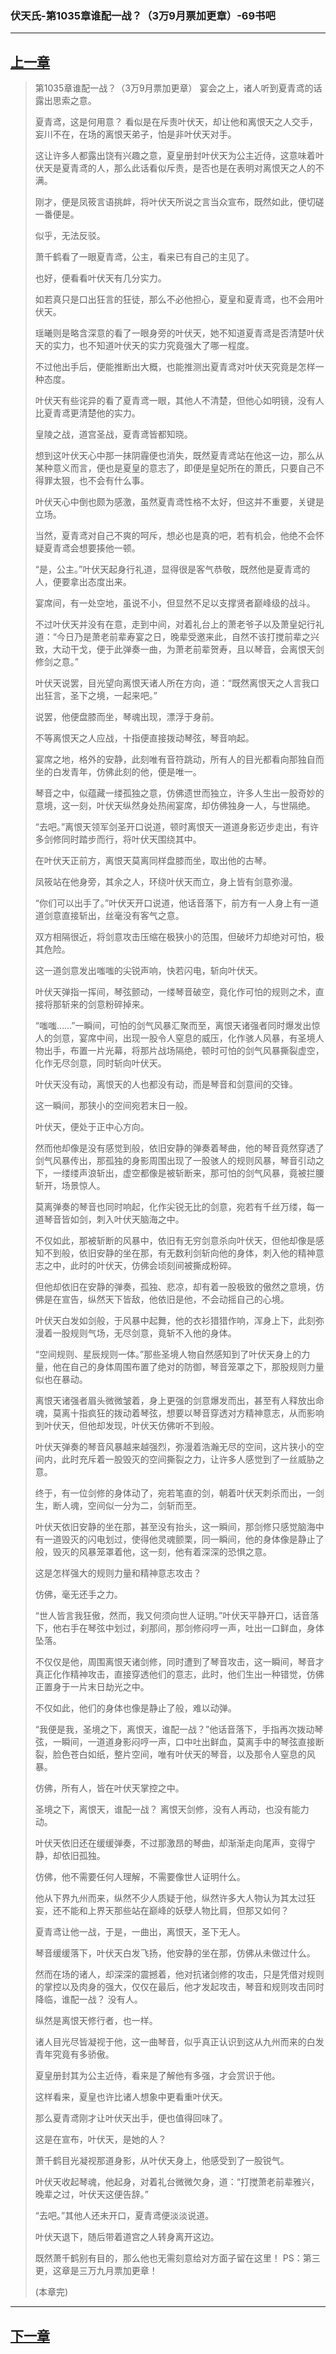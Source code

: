 ### 伏天氏-第1035章谁配一战？（3万9月票加更章）-69书吧

--------
[上一章](./6bf1cf742b40252f75e81d1e7cd30253.md)
--------


>
>
>
>第1035章谁配一战？（3万9月票加更章）
>宴会之上，诸人听到夏青鸢的话露出思索之意。
>
>夏青鸢，这是何用意？
>看似是在斥责叶伏天，却让他和离恨天之人交手，妄川不在，在场的离恨天弟子，怕是非叶伏天对手。
>
>这让许多人都露出饶有兴趣之意，夏皇册封叶伏天为公主近侍，这意味着叶伏天是夏青鸢的人，那么此话看似斥责，是否也是在表明对离恨天之人的不满。
>
>刚才，便是凤筱言语挑衅，将叶伏天所说之言当众宣布，既然如此，便切磋一番便是。
>
>似乎，无法反驳。
>
>萧千鹤看了一眼夏青鸢，公主，看来已有自己的主见了。
>
>也好，便看看叶伏天有几分实力。
>
>如若真只是口出狂言的狂徒，那么不必他担心，夏皇和夏青鸢，也不会用叶伏天。
>
>瑶曦则是略含深意的看了一眼身旁的叶伏天，她不知道夏青鸢是否清楚叶伏天的实力，也不知道叶伏天的实力究竟强大了哪一程度。
>
>不过他出手后，便能推断出大概，也能推测出夏青鸢对叶伏天究竟是怎样一种态度。
>
>叶伏天有些诧异的看了夏青鸢一眼，其他人不清楚，但他心如明镜，没有人比夏青鸢更清楚他的实力。
>
>皇陵之战，道宫圣战，夏青鸢皆都知晓。
>
>想到这叶伏天心中那一抹阴霾便也消失，既然夏青鸢站在他这一边，那么从某种意义而言，便也是夏皇的意志了，即便是皇妃所在的萧氏，只要自己不得罪太狠，也不会有什么事。
>
>叶伏天心中倒也颇为感激，虽然夏青鸢性格不太好，但这并不重要，关键是立场。
>
>当然，夏青鸢对自己不爽的呵斥，想必也是真的吧，若有机会，他绝不会怀疑夏青鸢会想要揍他一顿。
>
>“是，公主。”叶伏天起身行礼道，显得很是客气恭敬，既然他是夏青鸢的人，便要拿出态度出来。
>
>宴席间，有一处空地，虽说不小，但显然不足以支撑贤者巅峰级的战斗。
>
>不过叶伏天并没有在意，走到中间，对着礼台上的萧老爷子以及萧皇妃行礼道：“今日乃是萧老前辈寿宴之日，晚辈受邀来此，自然不该打搅前辈之兴致，大动干戈，便于此弹奏一曲，为萧老前辈贺寿，且以琴音，会离恨天剑修剑之意。”
>
>叶伏天说罢，目光望向离恨天诸人所在方向，道：“既然离恨天之人言我口出狂言，圣下之境，一起来吧。”
>
>说罢，他便盘膝而坐，琴魂出现，漂浮于身前。
>
>不等离恨天之人应战，十指便直接拨动琴弦，琴音响起。
>
>宴席之地，格外的安静，此刻唯有音符跳动，所有人的目光都看向那独自而坐的白发青年，仿佛此刻的他，便是唯一。
>
>琴音之中，似蕴藏一缕孤独之意，仿佛遗世而独立，许多人生出一股奇妙的意境，这一刻，叶伏天纵然身处热闹宴席，却仿佛独身一人，与世隔绝。
>
>“去吧。”离恨天领军剑圣开口说道，顿时离恨天一道道身影迈步走出，有许多剑修同时踏步而行，将叶伏天围绕其中。
>
>在叶伏天正前方，离恨天莫离同样盘膝而坐，取出他的古琴。
>
>凤筱站在他身旁，其余之人，环绕叶伏天而立，身上皆有剑意弥漫。
>
>“你们可以出手了。”叶伏天开口说道，他话音落下，前方有一人身上有一道道剑意直接斩出，丝毫没有客气之意。
>
>双方相隔很近，将剑意攻击压缩在极狭小的范围，但破坏力却绝对可怕，极其危险。
>
>这一道剑意发出嗤嗤的尖锐声响，快若闪电，斩向叶伏天。
>
>叶伏天弹指一挥间，琴弦颤动，一缕琴音破空，竟化作可怕的规则之术，直接将那斩来的剑意粉碎掉来。
>
>“嗤嗤……”一瞬间，可怕的剑气风暴汇聚而至，离恨天诸强者同时爆发出惊人的剑意，宴席中间，出现一股令人窒息的威压，化作骇人风暴，有圣境人物出手，布置一片光幕，将那片战场隔绝，顿时可怕的剑气风暴撕裂虚空，化作无尽剑意，同时斩向叶伏天。
>
>叶伏天没有动，离恨天的人也都没有动，而是琴音和剑意间的交锋。
>
>这一瞬间，那狭小的空间宛若末日一般。
>
>叶伏天，便处于正中心方向。
>
>然而他却像是没有感觉到般，依旧安静的弹奏着琴曲，他的琴音竟然穿透了剑气风暴传出，那孤独的身影周围出现了一股骇人的规则风暴，琴音引动之下，一缕缕声浪斩出，虚空都像是被斩断来，那可怕的剑气风暴，竟被拦腰斩开，场景惊人。
>
>莫离弹奏的琴音也同时响起，化作尖锐无比的剑意，宛若有千丝万缕，每一道琴音皆如剑，刺入叶伏天脑海之中。
>
>不仅如此，那被斩断的风暴中，依旧有无穷剑意杀向叶伏天，但他却像是感知不到般，依旧安静的坐在那，有无数利剑斩向他的身体，刺入他的精神意志之中，此时的叶伏天，仿佛会顷刻间被撕成粉碎。
>
>但他却依旧在安静的弹奏，孤独、悲凉，却有着一股极致的傲然之意境，仿佛是在宣告，纵然天下皆敌，他依旧是他，不会动摇自己的心境。
>
>叶伏天白发如剑般，于风暴中起舞，他的衣衫猎猎作响，浑身上下，此刻弥漫着一股规则气场，无尽剑意，竟斩不入他的身体。
>
>“空间规则、星辰规则一体。”那些圣境人物自然感知到了叶伏天身上的力量，他在自己的身体周围布置了绝对的防御，琴音笼罩之下，那股规则力量似也在暴动。
>
>离恨天诸强者眉头微微皱着，身上更强的剑意爆发而出，甚至有人释放出命魂，莫离十指疯狂的拨动着琴弦，想要以琴音穿透对方精神意志，从而影响到叶伏天，但他却发现，叶伏天仿佛听不到般。
>
>叶伏天弹奏的琴音风暴越来越强烈，弥漫着浩瀚无尽的空间，这片狭小的空间内，此时充斥着一股毁灭的空间撕裂之力，让许多人感觉到了一丝威胁之意。
>
>终于，有一位剑修的身体动了，宛若笔直的剑，朝着叶伏天刺杀而出，一剑生，断人魂，空间似一分为二，剑斩而至。
>
>叶伏天依旧安静的坐在那，甚至没有抬头，这一瞬间，那剑修只感觉脑海中有一道毁灭的闪电划过，使得他灵魂颤栗，同一瞬间，他的身体像是静止了般，毁灭的风暴笼罩着他，这一刻，他有着深深的恐惧之意。
>
>这是怎样强大的规则力量和精神意志攻击？
>
>仿佛，毫无还手之力。
>
>“世人皆言我狂傲，然而，我又何须向世人证明。”叶伏天平静开口，话音落下，他右手在琴弦中划过，刹那间，那剑修闷哼一声，吐出一口鲜血，身体坠落。
>
>不仅仅是他，周围离恨天诸剑修，同时遭到了琴音攻击，这一瞬间，琴音才真正化作精神攻击，直接穿透他们的意志，此时，他们生出一种错觉，仿佛正置身于一片末日劫光之中。
>
>不仅如此，他们的身体也像是静止了般，难以动弹。
>
>“我便是我，圣境之下，离恨天，谁配一战？”他话音落下，手指再次拨动琴弦，一瞬间，一道道身影闷哼一声，口中吐出鲜血，莫离手中的琴弦直接断裂，脸色苍白如纸，整片空间，唯有叶伏天的琴音，以及那令人窒息的风暴。
>
>仿佛，所有人，皆在叶伏天掌控之中。
>
>圣境之下，离恨天，谁配一战？
>离恨天剑修，没有人再动，也没有能力动。
>
>叶伏天依旧还在缓缓弹奏，不过那激昂的琴曲，却渐渐走向尾声，变得宁静，却依旧孤独。
>
>仿佛，他不需要任何人理解，不需要像世人证明什么。
>
>他从下界九州而来，纵然不少人质疑于他，纵然许多大人物认为其太过狂妄，还不能和上界天那些站在巅峰的妖孽人物比肩，但那又如何？
>
>夏青鸢让他一战，于是，一曲出，离恨天，圣下无人。
>
>琴音缓缓落下，叶伏天白发飞扬，他安静的坐在那，仿佛从未做过什么。
>
>然而在场的诸人，却深深的震撼着，他对抗诸剑修的攻击，只是凭借对规则的掌控以及肉身的强大，仅仅在最后，他才发起攻击，琴音和规则攻击同时降临，谁配一战？
>没有人。
>
>纵然是离恨天修行者，也一样。
>
>诸人目光尽皆凝视于他，这一曲琴音，似乎真正认识到这从九州而来的白发青年究竟有多骄傲。
>
>夏皇册封其为公主近侍，看来是了解他有多强，才会赏识于他。
>
>这样看来，夏皇也许比诸人想象中更看重叶伏天。
>
>那么夏青鸢刚才让叶伏天出手，便也值得回味了。
>
>这是在宣布，叶伏天，是她的人？
>
>萧千鹤目光凝视那道身影，从叶伏天身上，他感受到了一股锐气。
>
>叶伏天收起琴魂，他起身，对着礼台微微欠身，道：“打搅萧老前辈雅兴，晚辈之过，叶伏天这便告辞。”
>
>“去吧。”其他人还未开口，夏青鸢便淡淡说道。
>
>叶伏天退下，随后带着道宫之人转身离开这边。
>
>既然萧千鹤别有目的，那么他也无需刻意给对方面子留在这里！
>PS：第三更，这章是三万九月票加更章！
>
>(本章完)
>
>

--------
[下一章](./afca54b211e42014e20f9965c7f78b1b.md)
--------

